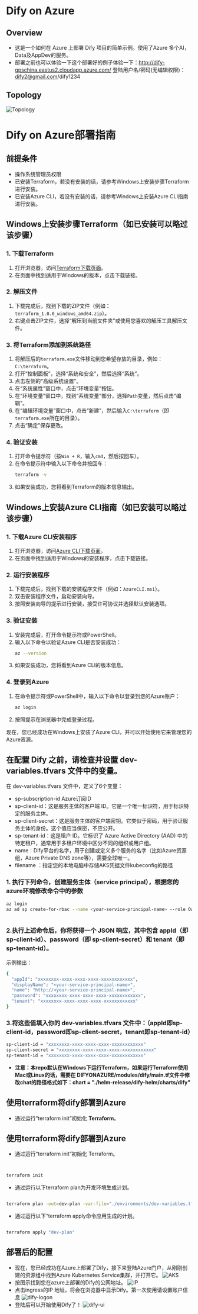 # Dify on Azure
## Overview
- 这是一个如何在 Azure 上部署 Dify 项目的简单示例。使用了Azure 多个AI，Data及AppDev的服务。
- 部署之前也可以体验一下这个部署好的例子体验一下：http://dify-gpschina.eastus2.cloudapp.azure.com/ 登陆用户名/密码(无编辑权限)：dify2@gmail.com/dify1234
## Topology
![Topology](./images/image.png)




# Dify on Azure部署指南

## 前提条件
- 操作系统管理员权限
- 已安装Terraform，若没有安装的话，请参考Windows上安装步骤Terraform进行安装。
- 已安装Azure CLI，若没有安装的话，请参考Windows上安装Azure CLI指南进行安装。

## Windows上安装步骤Terraform（如已安装可以略过该步骤）

### 1. 下载Terraform
1. 打开浏览器，访问[Terraform下载页面](https://www.terraform.io/downloads.html)。
2. 在页面中找到适用于Windows的版本，点击下载链接。

### 2. 解压文件
1. 下载完成后，找到下载的ZIP文件（例如：`terraform_1.0.0_windows_amd64.zip`）。
2. 右键点击ZIP文件，选择“解压到当前文件夹”或使用您喜欢的解压工具解压文件。

### 3. 将Terraform添加到系统路径
1. 将解压后的`terraform.exe`文件移动到您希望存放的目录，例如：`C:\terraform`。
2. 打开“控制面板”，选择“系统和安全”，然后选择“系统”。
3. 点击左侧的“高级系统设置”。
4. 在“系统属性”窗口中，点击“环境变量”按钮。
5. 在“环境变量”窗口中，找到“系统变量”部分，选择`Path`变量，然后点击“编辑”。
6. 在“编辑环境变量”窗口中，点击“新建”，然后输入`C:\terraform`（即`terraform.exe`所在的目录）。
7. 点击“确定”保存更改。

### 4. 验证安装
1. 打开命令提示符（按`Win + R`，输入`cmd`，然后按回车）。
2. 在命令提示符中输入以下命令并按回车：
   ```sh
   terraform -v
   ```
3. 如果安装成功，您将看到Terraform的版本信息输出。



## Windows上安装Azure CLI指南（如已安装可以略过该步骤）

### 1. 下载Azure CLI安装程序
1. 打开浏览器，访问[Azure CLI下载页面](https://docs.microsoft.com/cli/azure/install-azure-cli-windows?tabs=azure-cli)。
2. 在页面中找到适用于Windows的安装程序，点击下载链接。

### 2. 运行安装程序
1. 下载完成后，找到下载的安装程序文件（例如：`AzureCLI.msi`）。
2. 双击安装程序文件，启动安装向导。
3. 按照安装向导的提示进行安装，接受许可协议并选择默认安装选项。

### 3. 验证安装
1. 安装完成后，打开命令提示符或PowerShell。
2. 输入以下命令以验证Azure CLI是否安装成功：
    ```sh
    az --version
    ```
3. 如果安装成功，您将看到Azure CLI的版本信息。

### 4. 登录到Azure
1. 在命令提示符或PowerShell中，输入以下命令以登录到您的Azure账户：
    ```sh
    az login
    ```
2. 按照提示在浏览器中完成登录过程。



现在，您已经成功在Windows上安装了Azure CLI，并可以开始使用它来管理您的Azure资源。




## 在配置 Dify 之前，请检查并设置 dev-variables.tfvars 文件中的变量。

在 dev-variables.tfvars 文件中，定义了6个变量：

- sp-subscription-id Azure订阅ID
- sp-client-id：这是服务主体的客户端 ID。它是一个唯一标识符，用于标识特定的服务主体。
- sp-client-secret：这是服务主体的客户端密钥。它类似于密码，用于验证服务主体的身份。这个值应当保密，不应公开。
- sp-tenant-id：这是租户 ID。它标识了 Azure Active Directory (AAD) 中的特定租户，通常用于多租户环境中区分不同的组织或用户组。
- name：Dify平台的名字，用于创建或定义多个服务的名字（比如Azure资源组，Azure Private DNS zone等），需要全球唯一。
- filename ：指定您的本地电脑中存储AKS凭据文件kubeconfig的路径
### 1.  执行下列命令，创建服务主体（service principal），根据您的azure环境修改命令中的参数
```bash
az login
az ad sp create-for-rbac --name <your-service-principal-name> --role Owner --scopes /subscriptions/<your-subscription-id>



```

### 2.执行上述命令后，你将获得一个 JSON 响应，其中包含 appId（即 sp-client-id）、password（即 sp-client-secret）和 tenant（即 sp-tenant-id）。

示例输出：
```bash
{
  "appId": "xxxxxxxx-xxxx-xxxx-xxxx-xxxxxxxxxxxx",
  "displayName": "<your-service-principal-name>",
  "name": "http://<your-service-principal-name>",
  "password": "xxxxxxxx-xxxx-xxxx-xxxx-xxxxxxxxxxxx",
  "tenant": "xxxxxxxx-xxxx-xxxx-xxxx-xxxxxxxxxxxx"
}
```
### 3.将这些值填入你的 dev-variables.tfvars 文件中：（appId即sp-client-id，password即sp-client-secret，tenant即sp-tenant-id）
```bash
sp-client-id = "xxxxxxxx-xxxx-xxxx-xxxx-xxxxxxxxxxxx"
sp-client-secret = "xxxxxxxx-xxxx-xxxx-xxxx-xxxxxxxxxxxx"
sp-tenant-id = "xxxxxxxx-xxxx-xxxx-xxxx-xxxxxxxxxxxx"
```
- **注意：本repo默认在Windows下运行Terraform，如果运行Terraform使用Mac或Linux的话，需要在
DIFYONAZURE/modules/dify/main.tf文件中修改chat的路径格式如下：chart = "./helm-release/dify-helm/charts/dify"**

## 使用terraform将dify部署到Azure
- 通过运行“terraform init”初始化 **Terraform**。

## 使用terraform将dify部署到Azure
- 通过运行“terraform init”初始化 Terraform。

```bash


terraform init

```
- 通过运行以下terraform plan为开发环境生成计划。
```bash

terraform plan -out=dev-plan -var-file="./environments/dev-variables.tfvars"

```
- 通过运行以下“terraform apply命令应用生成的计划。
```bash

terraform apply "dev-plan"
```

## 部署后的配置
- 现在，您已经成功在Azure上部署了Dify，接下来登陆Azure门户，从刚刚创建的资源组中找到Azure Kubernetes Service集群，并打开它。
![AKS](./images/aks.png)
- 按图示找到您在azure上部署的Dify的公网地址。
![IP](./images/ip-address.png)
- 点击ingress的IP 地址，将会在浏览器中显示Dify。第一次使用请设置账户信息
![dify-logon](./images/dify-logon.png)
- 登陆后可以开始使用Dify了！
![dify-ui](./images/dify-ui.png)